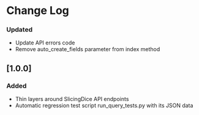 # Change Log

### Updated
- Update API errors code
- Remove auto_create_fields parameter from index method

## [1.0.0]
### Added
- Thin layers around SlicingDice API endpoints
- Automatic regression test script run_query_tests.py with its JSON data
